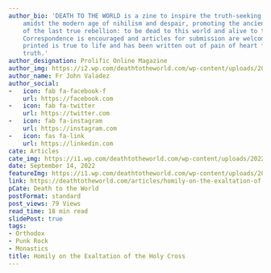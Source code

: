 ```yaml
---
author_bio: 'DEATH TO THE WORLD is a zine to inspire the truth-seeking and soul searching
    amidst the modern age of nihilism and despair, promoting the ancient principles
    of the last true rebellion: to be dead to this world and alive to the other world.
    Correspondence is encouraged and articles for submission are welcomed. Each article
    printed is true to life and has been written out of pain of heart for love of
    truth.'
author_designation: Prolific Online Magazine
author_img: https://i2.wp.com/deathtotheworld.com/wp-content/uploads/2014/06/dttw1.jpg
author_name: Fr John Valadez
author_social:
-   icon: fab fa-facebook-f
    url: https://facebook.com
-   icon: fab fa-twitter
    url: https://twitter.com
-   icon: fab fa-instagram
    url: https://instagram.com
-   icon: fas fa-link
    url: https://linkedin.com
cate: Articles
cate_img: https://i1.wp.com/deathtotheworld.com/wp-content/uploads/2022/09/f-holycross.jpg?resize=1140%2C663&ssl=1
date: September 14, 2022
featureImg: https://i1.wp.com/deathtotheworld.com/wp-content/uploads/2022/09/f-holycross.jpg?resize=1140%2C663&ssl=1
link: https://deathtotheworld.com/articles/homily-on-the-exaltation-of-the-holy-cross/
pCate: Death to the World
postFormat: standard
post_views: 79 Views
read_time: 18 min read
slidePost: true
tags:
- Orthodox
- Punk Rock
- Monastics
title: Homily on the Exaltation of the Holy Cross
---
```

